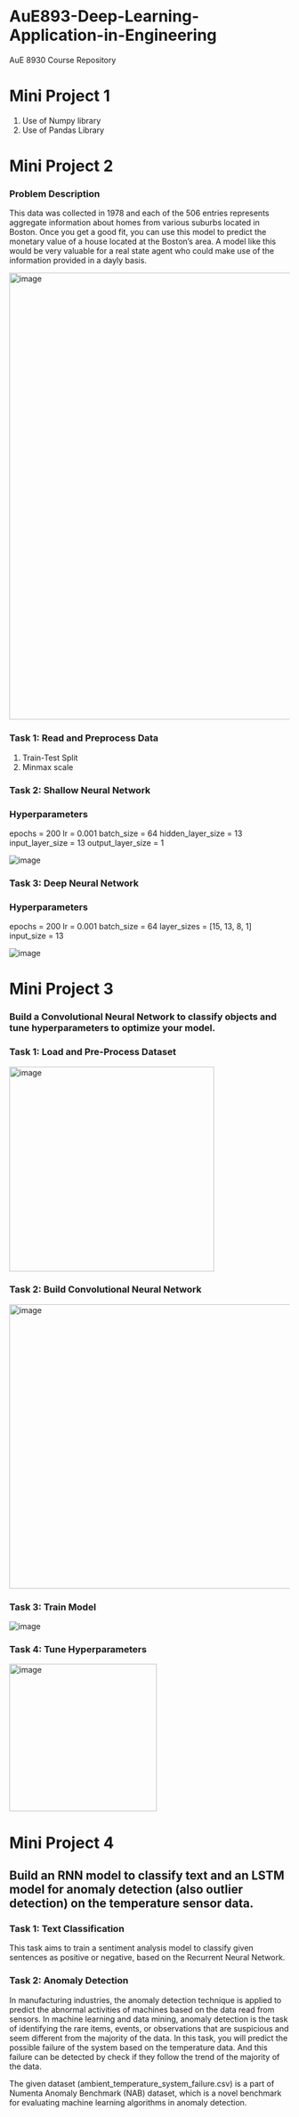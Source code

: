 # AuE893-Deep-Learning-Application-in-Engineering
AuE 8930 Course Repository

# Mini Project 1
1. Use of Numpy library
2. Use of Pandas Library

# Mini Project 2

### Problem Description
This data was collected in 1978 and each of the 506 entries represents aggregate information about homes from various suburbs located in Boston. Once you get a good fit, you can use this model to predict the monetary value of a house located at the Boston’s area. A model like this would be very valuable for a real state agent who could make use of the information provided in a dayly basis.

<img width="803" alt="image" src="https://user-images.githubusercontent.com/79803663/156498477-70623c0f-bc36-40f8-8b90-18dc1ab29891.png">

### Task 1: Read and Preprocess Data

1. Train-Test Split
2. Minmax scale

### Task 2: Shallow Neural Network

### Hyperparameters
epochs = 200
lr = 0.001
batch_size = 64
hidden_layer_size = 13
input_layer_size = 13
output_layer_size = 1


![image](https://user-images.githubusercontent.com/79803663/156498745-86d3d738-14e2-44c5-98e1-b0fadb683584.png)


### Task 3: Deep Neural Network

### Hyperparameters
epochs = 200
lr = 0.001
batch_size = 64
layer_sizes = [15, 13, 8, 1]
input_size = 13  

![image](https://user-images.githubusercontent.com/79803663/156498707-87ecd09c-2162-4d4b-b448-986bc4a35728.png)

# Mini Project 3

### Build a Convolutional Neural Network to classify objects and tune hyperparameters to optimize your model.

### Task 1: Load and Pre-Process Dataset

<img width="368" alt="image" src="https://user-images.githubusercontent.com/79803663/162352399-36d772c5-4d60-4d5b-b517-3bed54a75408.png">

### Task 2: Build Convolutional Neural Network

<img width="511" alt="image" src="https://user-images.githubusercontent.com/79803663/162352464-51eaa15e-036e-4cbf-9503-9a49b252f061.png">

### Task 3: Train Model

![image](https://user-images.githubusercontent.com/79803663/162352535-4ba02bce-93ff-4f71-9e92-1c34ee6c2df1.png)

### Task 4: Tune Hyperparameters

<img width="265" alt="image" src="https://user-images.githubusercontent.com/79803663/162352660-25919db1-6c53-41f6-83d2-5fa2b26815d4.png">

# Mini Project 4

## Build an RNN model to classify text and an LSTM model for anomaly detection (also outlier detection) on the temperature sensor data. 

### Task 1: Text Classification

This task aims to train a sentiment analysis model to classify given sentences as positive or negative, based on the Recurrent Neural Network.



### Task 2: Anomaly Detection

In manufacturing industries, the anomaly detection technique is applied to predict the abnormal activities of machines based on the data read from sensors. In machine learning and data mining, anomaly detection is the task of identifying the rare items, events, or observations that are suspicious and seem different from the majority of the data. In this task, you will predict the possible failure of the system based on the temperature data. And this failure can be detected by check if they follow the trend of the majority of the data.

The given dataset (ambient_temperature_system_failure.csv) is a part of Numenta Anomaly Benchmark (NAB) dataset, which is a novel benchmark for evaluating machine learning algorithms in anomaly detection.


